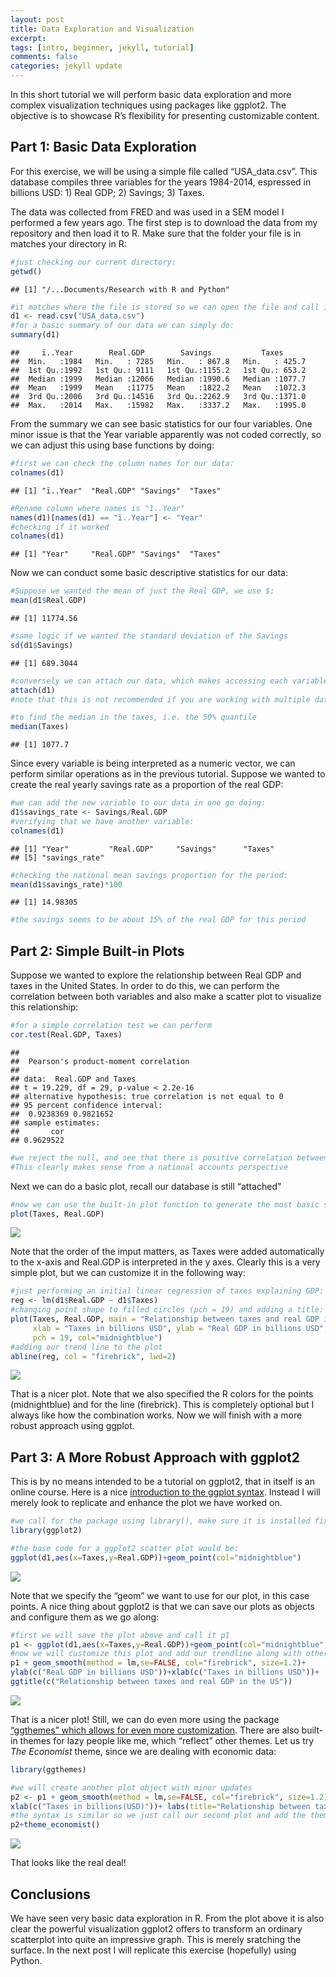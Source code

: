 ```yaml
---
layout: post
title: Data Exploration and Visualization
excerpt: 
tags: [intro, beginner, jekyll, tutorial]
comments: false
categories: jekyll update
---
```



In this short tutorial we will perform basic data exploration and more
complex visualization techniques using packages like ggplot2. The
objective is to showcase R’s flexibility for presenting customizable
content.

Part 1: Basic Data Exploration
------------------------------

For this exercise, we will be using a simple file called
“USA\_data.csv”. This database compiles three variables for the years
1984-2014, espressed in billions USD: 1) Real GDP; 2) Savings; 3) Taxes.

The data was collected from FRED and was used in a SEM model I performed
a few years ago. The first step is to download the data from my
repository and then load it to R. Make sure that the folder your file is
in matches your directory in R:

``` r
#just checking our current directory:
getwd()
```

    ## [1] "/...Documents/Research with R and Python"

``` r
#it matches where the file is stored so we can open the file and call it d1:
d1 <- read.csv("USA_data.csv")
#for a basic summary of our data we can simply do:
summary(d1)
```

    ##     ï..Year        Real.GDP        Savings           Taxes       
    ##  Min.   :1984   Min.   : 7285   Min.   : 867.8   Min.   : 425.7  
    ##  1st Qu.:1992   1st Qu.: 9111   1st Qu.:1155.2   1st Qu.: 653.2  
    ##  Median :1999   Median :12066   Median :1990.6   Median :1077.7  
    ##  Mean   :1999   Mean   :11775   Mean   :1822.2   Mean   :1072.3  
    ##  3rd Qu.:2006   3rd Qu.:14516   3rd Qu.:2262.9   3rd Qu.:1371.0  
    ##  Max.   :2014   Max.   :15982   Max.   :3337.2   Max.   :1995.0

From the summary we can see basic statistics for our four variables. One
minor issue is that the Year variable apparently was not coded
correctly, so we can adjust this using base functions by doing:

``` r
#first we can check the column names for our data:
colnames(d1)
```

    ## [1] "ï..Year"  "Real.GDP" "Savings"  "Taxes"

``` r
#Rename column where names is "1..Year"
names(d1)[names(d1) == "ï..Year"] <- "Year"
#checking if it worked
colnames(d1)
```

    ## [1] "Year"     "Real.GDP" "Savings"  "Taxes"

Now we can conduct some basic descriptive statistics for our data:

``` r
#Suppose we wanted the mean of just the Real GDP, we use $:
mean(d1$Real.GDP)
```

    ## [1] 11774.56

``` r
#same logic if we wanted the standard deviation of the Savings
sd(d1$Savings)
```

    ## [1] 689.3044

``` r
#conversely we can attach our data, which makes accessing each variable easier
attach(d1)
#note that this is not recommended if you are working with multiple datasets

#to find the median in the taxes, i.e. the 50% quantile
median(Taxes)
```

    ## [1] 1077.7

Since every variable is being interpreted as a numeric vector, we can
perform similar operations as in the previous tutorial. Suppose we
wanted to create the real yearly savings rate as a proportion of the
real GDP:

``` r
#we can add the new variable to our data in one go doing:
d1$savings_rate <- Savings/Real.GDP
#verifying that we have another variable:
colnames(d1)
```

    ## [1] "Year"         "Real.GDP"     "Savings"      "Taxes"       
    ## [5] "savings_rate"

``` r
#checking the national mean savings proportion for the period:
mean(d1$savings_rate)*100
```

    ## [1] 14.98305

``` r
#the savings seems to be about 15% of the real GDP for this period
```

Part 2: Simple Built-in Plots
-----------------------------

Suppose we wanted to explore the relationship between Real GDP and taxes
in the United States. In order to do this, we can perform the
correlation between both variables and also make a scatter plot to
visualize this relationship:

``` r
#for a simple correlation test we can perform 
cor.test(Real.GDP, Taxes)
```

    ## 
    ##  Pearson's product-moment correlation
    ## 
    ## data:  Real.GDP and Taxes
    ## t = 19.229, df = 29, p-value < 2.2e-16
    ## alternative hypothesis: true correlation is not equal to 0
    ## 95 percent confidence interval:
    ##  0.9238369 0.9821652
    ## sample estimates:
    ##       cor 
    ## 0.9629522

``` r
#we reject the null, and see that there is positive correlation between both variables. 
#This clearly makes sense from a national accounts perspective
```

Next we can do a basic plot, recall our database is still “attached”

``` r
#now we can use the built-in plot function to generate the most basic scatterplot
plot(Taxes, Real.GDP)
```
![](/_assets/post3_p1.png)

Note that the order of the imput matters, as Taxes were added automatically to the x-axis and Real.GDP is interpreted in the y axes.
Clearly this is a very simple plot, but we can customize it in the following way:

``` r
#just performing an initial linear regression of taxes explaining GDP:
reg <- lm(d1$Real.GDP ~ d1$Taxes)
#changing point shape to filled circles (pch = 19) and adding a title:
plot(Taxes, Real.GDP, main = "Relationship between taxes and real GDP in the US",
     xlab = "Taxes in billions USD", ylab = "Real GDP in billions USD",
     pch = 19, col="midnightblue")
#adding our trend line to the plot 
abline(reg, col = "firebrick", lwd=2)
```

![](/_assets/post3_p2.png)


That is a nicer plot. Note that we also specified the R colors for the
points (midnightblue) and for the line (firebrick). This is completely
optional but I always like how the combination works. Now we will finish
with a more robust approach using ggplot.

Part 3: A More Robust Approach with ggplot2
-------------------------------------------

This is by no means intended to be a tutorial on ggplot2, that in itself
is an online course. Here is a nice [introduction to the ggplot syntax](http://r-statistics.co/ggplot2-Tutorial-With-R.html).
Instead I will merely look to replicate and enhance the plot we have
worked on.

``` r
#we call for the package using library(), make sure it is installed first
library(ggplot2)
```
``` r
#the base code for a ggplot2 scatter plot would be:
ggplot(d1,aes(x=Taxes,y=Real.GDP))+geom_point(col="midnightblue") 
```

![](/_assets/post3_p3.png)


Note that we specify the “geom” we want to use for our plot, in this
case points. A nice thing about ggplot2 is that we can save our plots as
objects and configure them as we go along:

``` r
#first we will save the plot above and call it p1
p1 <- ggplot(d1,aes(x=Taxes,y=Real.GDP))+geom_point(col="midnightblue", size=1.5) 
#now we will customize this plot and add our trendline along with other nice elements
p1 + geom_smooth(method = lm,se=FALSE, col="firebrick", size=1.2)+ 
ylab(c("Real GDP in billions USD"))+xlab(c("Taxes in billions USD"))+ 
ggtitle(c("Relationship between taxes and real GDP in the US"))
```

![](/_assets/post3_p4.png)


That is a nicer plot! Still, we can do even more using the package
[“ggthemes” which allows for even more customization](http://www.sthda.com/english/wiki/ggplot2-themes-and-background-colors-the-3-elements). There are also
built-in themes for lazy people like me, which “reflect” other themes.
Let us try *The Economist* theme, since we are dealing with economic
data:

``` r
library(ggthemes)
```
``` r
#we will create another plot object with minor updates 
p2 <- p1 + geom_smooth(method = lm,se=FALSE, col="firebrick", size=1.2)+ ylab(c("Real GDP in billions(USD)"))+
xlab(c("Taxes in billions(USD)"))+ labs(title="Relationship between taxes and real GDP in the US", caption = "Source: FRED")
#the syntax is similar so we just call our second plot and add the theme
p2+theme_economist()
```

![](/_assets/post3_p5.png)


That looks like the real deal!



Conclusions
-----------

We have seen very basic data exploration in R. From the plot above it is
also clear the powerful visualization ggplot2 offers to transform an
ordinary scatterplot into quite an impressive graph. This is merely
sratching the surface. In the next post I will replicate this exercise
(hopefully) using Python.
